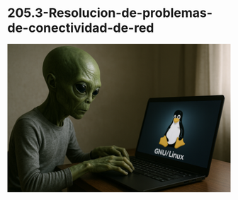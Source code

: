 # 205.3-Resolucion-de-problemas-de-conectividad-de-red
![LPI Logo](../../../../wallpaper/et_linux.png "Buscando al viejo hombre ")
